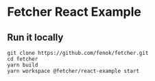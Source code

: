 # Fetcher React Example

## Run it locally

```
git clone https://github.com/fenok/fetcher.git
cd fetcher
yarn build
yarn workspace @fetcher/react-example start
```
